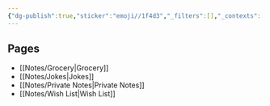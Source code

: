 ```yaml
---
{"dg-publish":true,"sticker":"emoji//1f4d3","_filters":[],"_contexts":[],"_links":["Notes/Joke.md"],"_sort":{"field":"rank","asc":false,"group":false},"permalink":"/notes/notes/","dgPassFrontmatter":true}
---
```


## Pages

- [[Notes/Grocery\|Grocery]]
- [[Notes/Jokes\|Jokes]]
- [[Notes/Private Notes\|Private Notes]]
- [[Notes/Wish List\|Wish List]]



